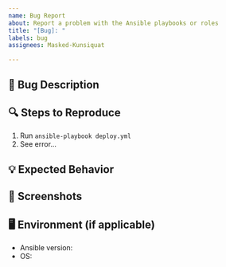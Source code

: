 ```yaml
---
name: Bug Report
about: Report a problem with the Ansible playbooks or roles
title: "[Bug]: "
labels: bug
assignees: Masked-Kunsiquat

---
```


## 🐛 Bug Description
<!-- A clear and concise description of what the bug is -->

## 🔍 Steps to Reproduce
1. Run `ansible-playbook deploy.yml`
2. See error...

## 💡 Expected Behavior
<!-- A clear and concise description of what you expected to happen. -->

## 📸 Screenshots
<!-- If applicable, add screenshots to help explain your problem. -->

## 🖥️ Environment (if applicable)
- Ansible version:
- OS:
